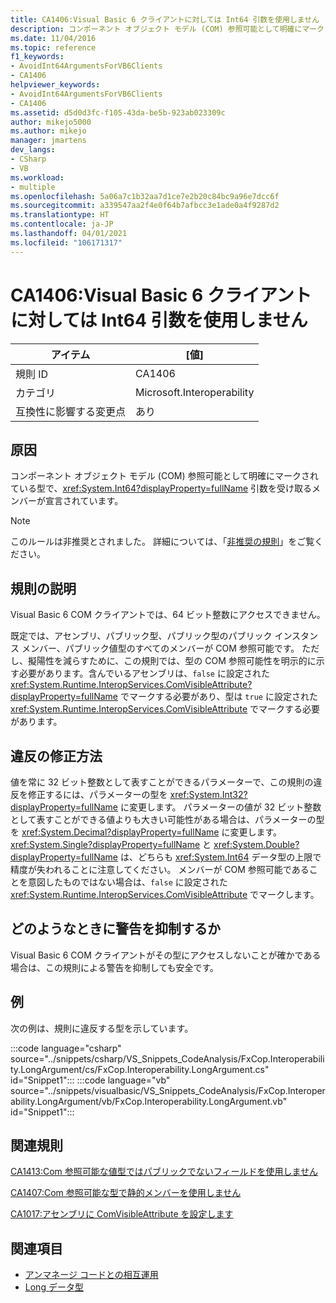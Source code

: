 ```yaml
---
title: CA1406:Visual Basic 6 クライアントに対しては Int64 引数を使用しません
description: コンポーネント オブジェクト モデル (COM) 参照可能として明確にマークされている型で、System.Int64 引数を受け取るメンバーが宣言されています。
ms.date: 11/04/2016
ms.topic: reference
f1_keywords:
- AvoidInt64ArgumentsForVB6Clients
- CA1406
helpviewer_keywords:
- AvoidInt64ArgumentsForVB6Clients
- CA1406
ms.assetid: d5d0d3fc-f105-43da-be5b-923ab023309c
author: mikejo5000
ms.author: mikejo
manager: jmartens
dev_langs:
- CSharp
- VB
ms.workload:
- multiple
ms.openlocfilehash: 5a06a7c1b32aa7d1ce7e2b20c84bc9a96e7dcc6f
ms.sourcegitcommit: a339547aa2f4e0f64b7afbcc3e1ade0a4f9287d2
ms.translationtype: HT
ms.contentlocale: ja-JP
ms.lasthandoff: 04/01/2021
ms.locfileid: "106171317"
---
```

# <a name="ca1406-avoid-int64-arguments-for-visual-basic-6-clients"></a>CA1406:Visual Basic 6 クライアントに対しては Int64 引数を使用しません

|アイテム|[値]|
|-|-|
|規則 ID|CA1406|
|カテゴリ|Microsoft.Interoperability|
|互換性に影響する変更点|あり|

## <a name="cause"></a>原因
コンポーネント オブジェクト モデル (COM) 参照可能として明確にマークされている型で、<xref:System.Int64?displayProperty=fullName> 引数を受け取るメンバーが宣言されています。

> [!NOTE]
> このルールは非推奨とされました。 詳細については、「[非推奨の規則](fxcop-unported-deprecated-rules.md)」をご覧ください。

## <a name="rule-description"></a>規則の説明
Visual Basic 6 COM クライアントでは、64 ビット整数にアクセスできません。

既定では、アセンブリ、パブリック型、パブリック型のパブリック インスタンス メンバー、パブリック値型のすべてのメンバーが COM 参照可能です。 ただし、擬陽性を減らすために、この規則では、型の COM 参照可能性を明示的に示す必要があります。含んでいるアセンブリは、`false` に設定された <xref:System.Runtime.InteropServices.ComVisibleAttribute?displayProperty=fullName> でマークする必要があり、型は `true` に設定された <xref:System.Runtime.InteropServices.ComVisibleAttribute> でマークする必要があります。

## <a name="how-to-fix-violations"></a>違反の修正方法
値を常に 32 ビット整数として表すことができるパラメーターで、この規則の違反を修正するには、パラメーターの型を <xref:System.Int32?displayProperty=fullName> に変更します。 パラメーターの値が 32 ビット整数として表すことができる値よりも大きい可能性がある場合は、パラメーターの型を <xref:System.Decimal?displayProperty=fullName> に変更します。 <xref:System.Single?displayProperty=fullName> と <xref:System.Double?displayProperty=fullName> は、どちらも <xref:System.Int64> データ型の上限で精度が失われることに注意してください。 メンバーが COM 参照可能であることを意図したものではない場合は、`false` に設定された <xref:System.Runtime.InteropServices.ComVisibleAttribute> でマークします。

## <a name="when-to-suppress-warnings"></a>どのようなときに警告を抑制するか
Visual Basic 6 COM クライアントがその型にアクセスしないことが確かである場合は、この規則による警告を抑制しても安全です。

## <a name="example"></a>例
次の例は、規則に違反する型を示しています。

:::code language="csharp" source="../snippets/csharp/VS_Snippets_CodeAnalysis/FxCop.Interoperability.LongArgument/cs/FxCop.Interoperability.LongArgument.cs" id="Snippet1":::
:::code language="vb" source="../snippets/visualbasic/VS_Snippets_CodeAnalysis/FxCop.Interoperability.LongArgument/vb/FxCop.Interoperability.LongArgument.vb" id="Snippet1":::

## <a name="related-rules"></a>関連規則
[CA1413:Com 参照可能な値型ではパブリックでないフィールドを使用しません](../code-quality/ca1413.md)

[CA1407:Com 参照可能な型で静的メンバーを使用しません](../code-quality/ca1407.md)

[CA1017:アセンブリに ComVisibleAttribute を設定します](/dotnet/fundamentals/code-analysis/quality-rules/ca1017)

## <a name="see-also"></a>関連項目

- [アンマネージ コードとの相互運用](/dotnet/framework/interop/index)
- [Long データ型](/dotnet/visual-basic/language-reference/data-types/long-data-type)
